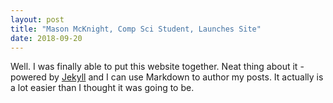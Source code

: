 ```yaml
---
layout: post
title: "Mason McKnight, Comp Sci Student, Launches Site"
date: 2018-09-20
---
```


Well. I was finally able to put this website together. Neat thing about it - powered by [Jekyll](http://jekyllrb.com) and I can use Markdown to author my posts. It actually is a lot easier than I thought it was going to be.
